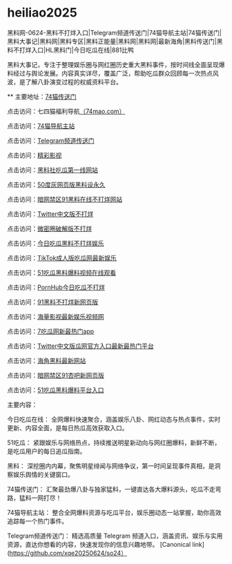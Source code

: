 # heiliao2025
黑料网-0624-黑料不打烊入口|Telegram频道传送门|74猫导航主站|74猫传送门|黑料大事记|黑料网|黑料专区|黑料正能量|黑料网|黑料网|最新海角|黑料传送门|黑料不打烊入口|HL黑料门|今日吃瓜在线|881比鸭

黑料大事记，专注于整理娱乐圈与网红圈历史重大黑料事件，按时间线全面呈现爆料经过与舆论发展。内容真实详尽，覆盖广泛，帮助吃瓜群众回顾每一次热点风波，是了解八卦演变过程的权威资料平台。

** 主要地址：<a href="https://74mao.com/">74猫传送门</a>

点击访问：七四猫福利导航<a href="https://74mao.com/">（74mao.com）</a>

点击访问：<a href="https://74mao.com/">74猫导航主站</a>

点击访问：<a href="https://74mao.com/">Telegram频道传送门</a>

点击访问：<a href="https://hj-216.pages.dev/">精彩影视</a>

点击访问：<a href="https://hj-218.pages.dev/">黑料社吃瓜第一线网站</a>

点击访问：<a href="https://hj-219.pages.dev/">50度灰网页版黑料设永久</a>

点击访问：<a href="https://hj-224.pages.dev/">暗网禁区91黑料在线不打烊网站</a>

点击访问：<a href="https://cg8-12.pages.dev/">Twitter中文版不打烊</a>

点击访问：<a href="https://hj-143.pages.dev/">微密圈破解版不打烊</a>

点击访问：<a href="https://hj-145.pages.dev/">今日吃瓜黑料不打烊娱乐</a>

点击访问：<a href="https://hj-149.pages.dev/">TikTok成人版吃瓜网最新娱乐</a>

点击访问：<a href="https://chiguaqunzhongde.pages.dev/">51吃瓜黑料爆料视频在线观看</a>

点击访问：<a href="https://hj-156.pages.dev/">PornHub今日吃瓜不打烊</a>

点击访问：<a href="https://hj-161.pages.dev/">91黑料不打烊新网页版</a>

点击访问：<a href="https://hj-162.pages.dev/">海量影视最新娱乐视频网</a>

点击访问：<a href="https://chiguaqunzhongde.pages.dev/">7吃瓜网新最热门app</a>

点击访问：<a href="https://hj-170.pages.dev/">Twitter中文版瓜网官方入口最新最热门平台</a>

点击访问：<a href="https://hls-15.pages.dev/">海角黑料最新网站</a>

点击访问：<a href="https://hls-17.pages.dev/">暗网禁区91杏吧新网页版</a>

点击访问：<a href="https://91chiguazhongxin.pages.dev/">51吃瓜黑料爆料平台入口</a>

主要内容：

今日吃瓜在线：
全网爆料快速聚合，涵盖娱乐八卦、网红动态与热点事件，实时更新、内容全面，是每日热瓜高效获取入口。

51吃瓜：
紧跟娱乐与网络热点，持续推送明星新动向与网红圈爆料，新鲜不断，是吃瓜用户的每日追瓜指南。

黑料：
深挖圈内内幕，聚焦明星绯闻与网络争议，第一时间呈现事件真相，是洞察娱乐舆情的关键窗口。

74猫传送门：
汇聚最劲爆八卦与独家猛料，一键直达各大爆料源头，吃瓜不走弯路，猛料一网打尽！

74猫导航主站：
整合全网爆料资源与吃瓜平台，娱乐圈动态一站掌握，助你高效追踪每一个热门事件。

Telegram频道传送门：
精选高质量 Telegram 频道入口，涵盖资讯、娱乐与实用资源，直达你想看的内容，快速发现你的信息兴趣地带。
[Canonical link](https://github.com/xqe20250624/so24）
